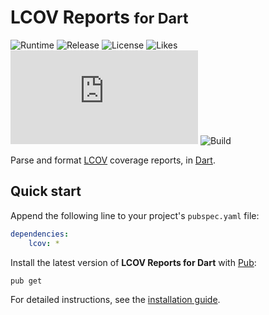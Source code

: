 # LCOV Reports <small>for Dart</small>
![Runtime](https://badgen.net/pub/sdk-version/lcov) ![Release](https://badgen.net/pub/v/lcov) ![License](https://badgen.net/pub/license/lcov) ![Likes](https://badgen.net/pub/likes/lcov) ![Coverage](https://badgen.net/coveralls/c/github/cedx/lcov.dart) ![Build](https://badgen.net/github/checks/cedx/lcov.dart/main)

Parse and format [LCOV](http://ltp.sourceforge.net/coverage/lcov.php) coverage reports, in [Dart](https://dart.dev).

## Quick start
Append the following line to your project's `pubspec.yaml` file:

``` yaml
dependencies:
	lcov: *
```

Install the latest version of **LCOV Reports for Dart** with [Pub](https://dart.dev/tools/pub):

``` shell
pub get
```

For detailed instructions, see the [installation guide](installation.md).
